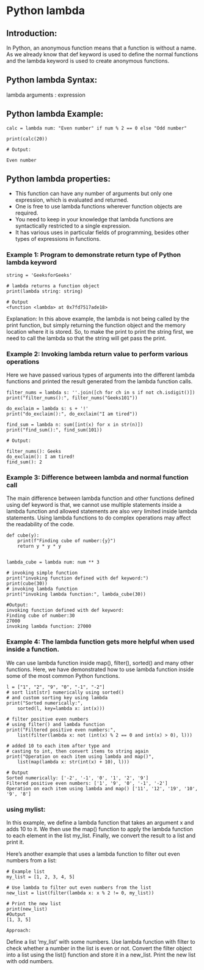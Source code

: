 # Python lambda
## Introduction:
In Python, an anonymous function means that a function is without a name. As we already know that def keyword is used to define the normal functions and the lambda keyword is used to create anonymous functions.

## Python lambda Syntax:
lambda arguments : expression

## Python lambda Example:

```
calc = lambda num: "Even number" if num % 2 == 0 else "Odd number"

print(calc(20))

# Output:

Even number

```
## Python lambda properties:
* This function can have any number of arguments but only one expression, which is evaluated and returned.
* One is free to use lambda functions wherever function objects are required.
* You need to keep in your knowledge that lambda functions are syntactically restricted to a single expression.
* It has various uses in particular fields of programming, besides other types of expressions in functions.

###  Example 1: Program to demonstrate return type of Python lambda keyword 
```
string = 'GeeksforGeeks'

# lambda returns a function object
print(lambda string: string)

# Output
<function <lambda> at 0x7fd7517ade18>
```
Explanation: In this above example, the lambda is not being called by the print function, but simply returning the function object and the memory location where it is stored. So, to make the print to print the string first, we need to call the lambda so that the string will get pass the print.

### Example 2: Invoking lambda return value to perform various operations
Here we have passed various types of arguments into the different lambda functions and printed the result generated from the lambda function calls.

```
filter_nums = lambda s: ''.join([ch for ch in s if not ch.isdigit()])
print("filter_nums():", filter_nums("Geeks101"))

do_exclaim = lambda s: s + '!'
print("do_exclaim():", do_exclaim("I am tired"))

find_sum = lambda n: sum([int(x) for x in str(n)])
print("find_sum():", find_sum(101))

# Output:

filter_nums(): Geeks
do_exclaim(): I am tired!
find_sum(): 2

```

### Example 3: Difference between lambda and normal function call
The main difference between lambda function and other functions defined using def keyword is that, we cannot use multiple statements inside a lambda function and allowed statements are also very limited inside lambda statements. Using lambda functions to do complex operations may affect the readability of the code.

```
def cube(y):
	print(f"Finding cube of number:{y}")
	return y * y * y


lambda_cube = lambda num: num ** 3

# invoking simple function
print("invoking function defined with def keyword:")
print(cube(30))
# invoking lambda function
print("invoking lambda function:", lambda_cube(30))

#Output:
invoking function defined with def keyword:
Finding cube of number:30
27000
invoking lambda function: 27000

```

### Example 4: The lambda function gets more helpful when used inside a function.
We can use lambda function inside map(), filter(), sorted() and many other functions. Here, we have demonstrated how to use lambda function inside some of the most common Python functions.

```
l = ["1", "2", "9", "0", "-1", "-2"]
# sort list[str] numerically using sorted()
# and custom sorting key using lambda
print("Sorted numerically:",
	sorted(l, key=lambda x: int(x)))

# filter positive even numbers
# using filter() and lambda function
print("Filtered positive even numbers:", 
	list(filter(lambda x: not (int(x) % 2 == 0 and int(x) > 0), l)))

# added 10 to each item after type and
# casting to int, then convert items to string again
print("Operation on each item using lambda and map()",
	list(map(lambda x: str(int(x) + 10), l)))

# Output
Sorted numerically: ['-2', '-1', '0', '1', '2', '9']
Filtered positive even numbers: ['1', '9', '0', '-1', '-2']
Operation on each item using lambda and map() ['11', '12', '19', '10', '9', '8']

```

### using mylist:
In this example, we define a lambda function that takes an argument x and adds 10 to it. We then use the map() function to apply the lambda function to each element in the list my_list. Finally, we convert the result to a list and print it.

Here’s another example that uses a lambda function to filter out even numbers from a list:

```
# Example list
my_list = [1, 2, 3, 4, 5]

# Use lambda to filter out even numbers from the list
new_list = list(filter(lambda x: x % 2 != 0, my_list))

# Print the new list
print(new_list)
#Output
[1, 3, 5]

```

`Approach:`

Define a list ‘my_list’ with some numbers.
Use lambda function with filter to check whether a number in the list is even or not.
Convert the filter object into a list using the list() function and store it in a new_list.
Print the new list with odd numbers.